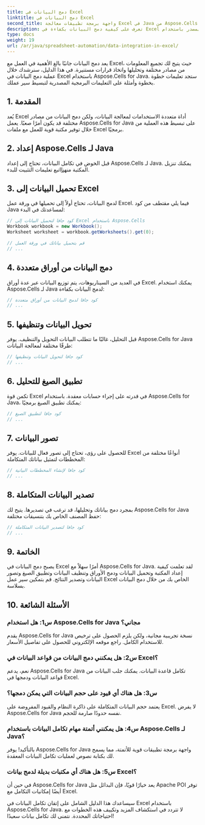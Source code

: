 ```yaml
---
title: دمج البيانات في Excel
linktitle: دمج البيانات في Excel
second_title: واجهة برمجة تطبيقات معالجة Excel في Java من Aspose.Cells
description: تعرف على كيفية دمج البيانات بكفاءة في Excel للحصول على رؤى واتخاذ قرارات أفضل. دليل خطوة بخطوة مع الكود المصدر باستخدام Aspose.Cells لـ Java.
type: docs
weight: 19
url: /ar/java/spreadsheet-automation/data-integration-in-excel/
---
```


يعد دمج البيانات جانبًا بالغ الأهمية في العمل مع Excel، حيث يتيح لك تجميع المعلومات من مصادر مختلفة وتحليلها واتخاذ قرارات مستنيرة. في هذا الدليل، سنرشدك خلال عملية دمج البيانات في Excel باستخدام Aspose.Cells for Java. ستجد تعليمات خطوة بخطوة وأمثلة على التعليمات البرمجية المصدرية لتبسيط سير عملك.

## 1. المقدمة

يُعد Excel أداة متعددة الاستخدامات لمعالجة البيانات، ولكن دمج البيانات من مصادر مختلفة قد يكون أمرًا صعبًا. يعمل Aspose.Cells for Java على تبسيط هذه العملية من خلال توفير مكتبة قوية للعمل مع ملفات Excel برمجيًا.

## 2. إعداد Aspose.Cells لـ Java

 قبل الخوض في تكامل البيانات، تحتاج إلى إعداد Aspose.Cells لـ Java. يمكنك تنزيل المكتبة من[هنا](https://releases.aspose.com/cells/java/)اتبع تعليمات التثبيت للبدء.

## 3. تحميل البيانات إلى Excel

لدمج البيانات، تحتاج أولاً إلى تحميلها في ورقة عمل Excel. فيما يلي مقتطف من كود Java لمساعدتك في البدء:

```java
// كود جافا لتحميل البيانات إلى Excel باستخدام Aspose.Cells
Workbook workbook = new Workbook();
Worksheet worksheet = workbook.getWorksheets().get(0);

// قم بتحميل بياناتك في ورقة العمل
// ...
```

## 4. دمج البيانات من أوراق متعددة

في العديد من السيناريوهات، يتم توزيع البيانات عبر عدة أوراق Excel. يمكنك استخدام Aspose.Cells لـ Java لدمج البيانات بكفاءة:

```java
// كود جافا لدمج البيانات من أوراق متعددة
// ...
```

## 5. تحويل البيانات وتنظيفها

قبل التحليل، غالبًا ما تتطلب البيانات التحويل والتنظيف. يوفر Aspose.Cells for Java طرقًا مختلفة لمعالجة البيانات:

```java
// كود جافا لتحويل البيانات وتنظيفها
// ...
```

## 6. تطبيق الصيغ للتحليل

تكمن قوة Excel في قدرته على إجراء حسابات معقدة. باستخدام Aspose.Cells for Java، يمكنك تطبيق الصيغ برمجيًا:

```java
// كود جافا لتطبيق الصيغ
// ...
```

## 7. تصور البيانات

للحصول على رؤى، تحتاج إلى تصور فعال للبيانات. يوفر Excel أنواعًا مختلفة من المخططات لتمثيل بياناتك المتكاملة:

```java
// كود جافا لإنشاء المخططات البيانية
// ...
```

## 8. تصدير البيانات المتكاملة

بمجرد دمج بياناتك وتحليلها، قد ترغب في تصديرها. يتيح لك Aspose.Cells for Java حفظ المصنف الخاص بك بتنسيقات مختلفة:

```java
// كود جافا لتصدير البيانات المتكاملة
// ...
```

## 9. الخاتمة

يصبح دمج البيانات في Excel أمرًا سهلاً مع Aspose.Cells for Java. لقد تعلمت كيفية إعداد المكتبة وتحميل البيانات ودمج الأوراق وتنظيف البيانات وتطبيق الصيغ وتصور البيانات وتصدير النتائج. قم بتمكين سير عمل Excel الخاص بك من خلال دمج البيانات بسلاسة.

## 10. الأسئلة الشائعة

### س1: هل استخدام Aspose.Cells for Java مجاني؟

يقدم Aspose.Cells for Java نسخة تجريبية مجانية، ولكن يلزم الحصول على ترخيص للاستخدام الكامل. راجع موقعه الإلكتروني للحصول على تفاصيل الأسعار.

### س2: هل يمكنني دمج البيانات من قواعد البيانات في Excel؟

نعم، يدعم Aspose.Cells for Java تكامل قاعدة البيانات. يمكنك جلب البيانات من قواعد البيانات ودمجها في Excel.

### س3: هل هناك أي قيود على حجم البيانات التي يمكن دمجها؟

يعتمد حجم البيانات المتكاملة على ذاكرة النظام والقيود المفروضة على Excel. لا يفرض Aspose.Cells for Java نفسه حدودًا صارمة للحجم.

### س4: هل يمكنني أتمتة مهام تكامل البيانات باستخدام Aspose.Cells لـ Java؟

بالتأكيد! يوفر Aspose.Cells for Java واجهة برمجة تطبيقات قوية للأتمتة، مما يسمح لك بكتابة نصوص لعمليات تكامل البيانات المعقدة.

### س5: هل هناك أي مكتبات بديلة لدمج بيانات Excel؟

في حين أن Aspose.Cells for Java يعد خيارًا قويًا، فإن البدائل مثل Apache POI توفر أيضًا إمكانيات التكامل مع Excel.

سيساعدك هذا الدليل الشامل على إتقان تكامل البيانات في Excel باستخدام Aspose.Cells for Java. لا تتردد في استكشاف المزيد وتكييف هذه الخطوات مع احتياجاتك المحددة. نتمنى لك تكامل بيانات سعيدًا!
